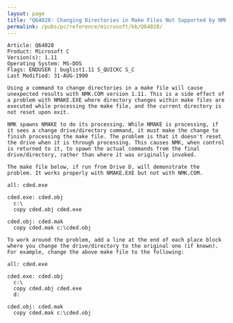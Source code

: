 ```yaml
---
layout: page
title: "Q64028: Changing Directories in Make Files Not Supported by NMK.COM"
permalink: /pubs/pc/reference/microsoft/kb/Q64028/
---
```


	Article: Q64028
	Product: Microsoft C
	Version(s): 1.11
	Operating System: MS-DOS
	Flags: ENDUSER | buglist1.11 S_QUICKC S_C
	Last Modified: 31-AUG-1990
	
	Using a command to change directories in a make file will cause
	unexpected results with NMK.COM version 1.11. This is a side effect of
	a problem with NMAKE.EXE where directory changes within make files are
	executed while processing the make file, and the current directory is
	not reset upon exit.
	
	NMK spawns NMAKE to do its processing. While NMAKE is processing, if
	it sees a change drive/directory command, it must make the change to
	finish processing the make file. The problem is that it doesn't reset
	the drive when it is through processing. This causes NMK, when control
	is returned to it, to spawn the actual commands from the final
	drive/directory, rather than where it was originally invoked.
	
	The make file below, if run from Drive D, will demonstrate the
	problem. It works properly with NMAKE.EXE but not with NMK.COM.
	
	all: cded.exe
	
	cded.exe: cded.obj
	  c:\
	  copy cded.obj cded.exe
	
	cded.obj: cded.mak
	  copy cded.mak c:\cded.obj
	
	To work around the problem, add a line at the end of each place block
	where you change the drive/directory to the original one (if known).
	For example, change the above make file to the following:
	
	all: cded.exe
	
	cded.exe: cded.obj
	  c:\
	  copy cded.obj cded.exe
	  d:
	
	cded.obj: cded.mak
	  copy cded.mak c:\cded.obj
